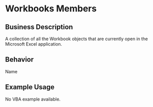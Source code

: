 # Workbooks Members

## Business Description
A collection of all the Workbook objects that are currently open in the Microsoft Excel application.

## Behavior
Name

## Example Usage
No VBA example available.